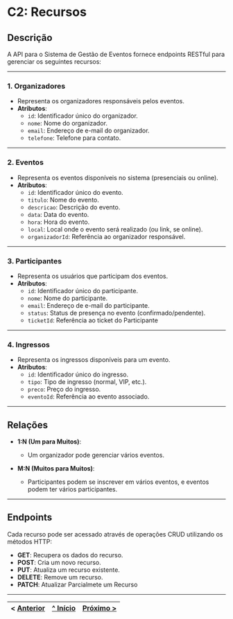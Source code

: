 # C2: Recursos

## Descrição
A API para o Sistema de Gestão de Eventos fornece endpoints RESTful para gerenciar os seguintes recursos:

---

### 1. **Organizadores**
- Representa os organizadores responsáveis pelos eventos.
- **Atributos**:
  - `id`: Identificador único do organizador.
  - `nome`: Nome do organizador.
  - `email`: Endereço de e-mail do organizador.
  - `telefone`: Telefone para contato.
 
---

### 2. **Eventos**
- Representa os eventos disponíveis no sistema (presenciais ou online).
- **Atributos**:
  - `id`: Identificador único do evento.
  - `titulo`: Nome do evento.
  - `descricao`: Descrição do evento.
  - `data`: Data do evento.
  - `hora`: Hora do evento.
  - `local`: Local onde o evento será realizado (ou link, se online).
  - `organizadorId`: Referência ao organizador responsável.

---

### 3. **Participantes**
- Representa os usuários que participam dos eventos.
- **Atributos**:
  - `id`: Identificador único do participante.
  - `nome`: Nome do participante.
  - `email`: Endereço de e-mail do participante.
  - `status`: Status de presença no evento (confirmado/pendente).
  - `ticketId`: Referência ao ticket do Participante

---

### 4. **Ingressos**
- Representa os ingressos disponíveis para um evento.
- **Atributos**:
  - `id`: Identificador único do ingresso.
  - `tipo`: Tipo de ingresso (normal, VIP, etc.).
  - `preco`: Preço do ingresso.
  - `eventoId`: Referência ao evento associado.

---

## Relações 
- **1:N (Um para Muitos)**:
  - Um organizador pode gerenciar vários eventos.
  
- **M:N (Muitos para Muitos)**:
  - Participantes podem se inscrever em vários eventos, e eventos podem ter vários participantes.

---

## Endpoints
Cada recurso pode ser acessado através de operações CRUD utilizando os métodos HTTP:
- **GET**: Recupera os dados do recurso.
- **POST**: Cria um novo recurso.
- **PUT**: Atualiza um recurso existente.
- **DELETE**: Remove um recurso.
- **PATCH**: Atualizar Parcialmete um Recurso


---

< [Anterior](c1.md) | [^ Início](../../../) | [Próximo >](c3.md)
:--- | :---: | ---: